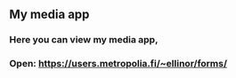 ## My media app

### Here you can view my media app,
### Open: https://users.metropolia.fi/~ellinor/forms/
